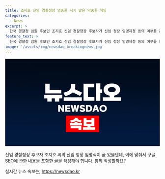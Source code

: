```yaml
---
title: 조지호 신임 경찰청장 엄중한 시기 맡은 막중한 책임
categories:
  - News
excerpt: >
  한국 경찰청 임원 후보인 조지호 신임 경찰청장 후보자가 신임 청장 임명제청 동의 여부를 논의하는 국가경찰위원회에 출석했다. 조지호 후보자는 언론진의 질문에 응답하며 경찰청 장관으로서의 의지를 밝혔다.
feature_text: >
  한국 경찰청 임원 후보인 조지호 신임 경찰청장 후보자가 신임 청장 임명제청 동의 여부를 논의하는 국가경찰위원회에 출석했다. 조지호 후보자는 언론진의 질문에 응답하며 경찰청 장관으로서의 의지를 밝혔다.
image: '/assets/img/newsdao_breakingnews.jpg'
---
```


<p><img src="/assets/img/newsdao_breakingnews.jpg" alt="cryptoinkorea 속보" /></p>

<p>신임 경찰청장 후보자 조지호 씨의 신임 청장 임명식이 곧 있을텐데, 이에 맞춰서 구글 SEO에 관한 내용을 포함한 글을 작성해야 합니다. 함께 작성할까요?</p>
실시간 뉴스 속보는, <a href="https://newsdao.kr" rel="dofollow">https://newsdao.kr</a>


